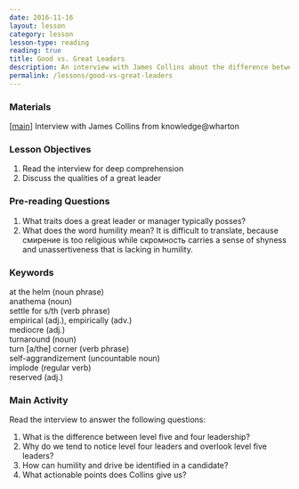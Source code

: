 ```yaml
--- 
date: 2016-11-16
layout: lesson
category: lesson
lesson-type: reading
reading: true
title: Good vs. Great Leaders
description: An interview with James Collins about the difference between good and great leaders
permalink: /lessons/good-vs-great-leaders
---
```


### Materials 
[<a href="http://knowledge.wharton.upenn.edu/article/good-vs-great-leaders-the-difference-is-humility-doubt-and-drive/" target="_blank">main</a>] Interview with James Collins from knowledge@wharton  

### Lesson Objectives 

1. Read the interview for deep comprehension
2. Discuss the qualities of a great leader 

### Pre-reading Questions 

1. What traits does a great leader or manager typically posses?  
2. What does the word humility mean? It is difficult to translate, because смирение is too religious while скромность carries a sense of shyness and unassertiveness that is lacking in humility. 

### Keywords 
at the helm (noun phrase)  
anathema (noun)  
settle for s/th (verb phrase)  
empirical (adj.), empirically (adv.)  
mediocre (adj.)  
turnaround (noun)  
turn [a/the] corner (verb phrase)  
self-aggrandizement (uncountable noun)  
implode (regular verb)  
reserved (adj.)  

### Main Activity
Read the interview to answer the following questions: 

1. What is the difference between level five and four leadership? 
2. Why do we tend to notice level four leaders and overlook level five leaders? 
3. How can humility and drive be identified in a candidate? 
4. What actionable points does Collins give us? 